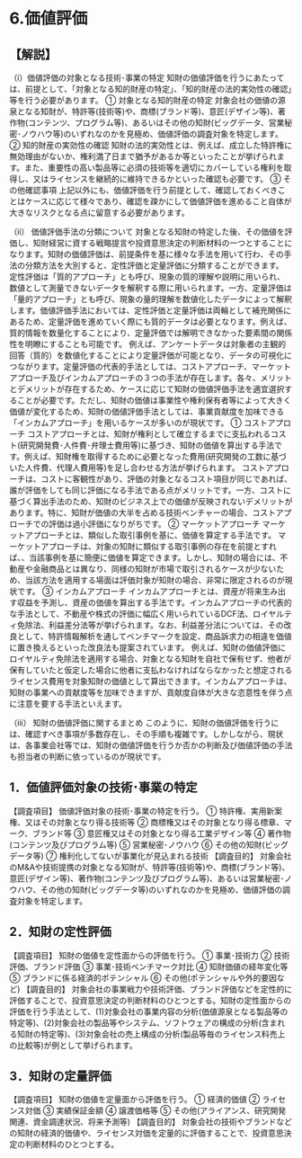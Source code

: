 # 6.価値評価

## 【解説】

（i）価値評価の対象となる技術･事業の特定
知財の価値評価を行うにあたっては、前提として、「対象となる知的財産の特定」、「知的財産の法的実効性の確認」等を行う必要があります。 ① 対象となる知的財産の特定
対象会社の価値の源泉となる知財が、特許等(技術等)や、商標(ブランド等)、意匠(デザイン等)、著作物(コンテンツ、プログラム等)、あるいはその他の知財(ビッグデータ、営業秘密･ノウハウ等)のいずれなのかを見極め、価値評価の調査対象を特定します。
② 知的財産の実効性の確認
知財の法的実効性とは、例えば、成立した特許権に無効理由がないか、権利満了日まで猶予があるか等といったことが挙げられます。また、重要性の高い製品等に必須の技術等を適切にカバーしている権利を取得し、又はライセンスを継続的に維持できるかといった確認も必要です。
③ その他確認事項
上記以外にも、価値評価を行う前提として、確認しておくべきことはケースに応じて様々であり、確認を疎かにして価値評価を進めること自体が大きなリスクとなる点に留意する必要があります。

（ii） 価値評価手法の分類について
対象となる知財の特定した後、その価値を評価し、知財経営に資する戦略提言や投資意思決定の判断材料の一つとすることになります。知財の価値評価は、前提条件を基に様々な手法を用いて行わ、その手法の分類方法を大別すると、定性評価と定量評価に分類することができます。
定性評価は「質的アプローチ」とも呼び、現象の質的理解や説明に用いられ、数値として測量できないデータを解釈する際に用いられます。一方、定量評価は「量的アプローチ」とも呼び、現象の量的理解を数値化したデータによって解釈します。価値評価手法においては、定性評価と定量評価は両輪として補充関係にあるため、定量評価を進めていく際にも質的データは必要となります。例えば、質的情報を数量化することにより、定量評価では解明できなかった要素間の関係性を明瞭にすることも可能です。
例えば、アンケートデータは対象者の主観的回答（質的）を数値化することにより定量評価が可能となり、データの可視化につながります。定量評価の代表的手法としては、コストアプローチ、マーケットアプローチ及びインカムアプローチの３つの手法が存在します。各々、メリットとデメリットが存在するため、ケースに応じて知財の価値評価手法を適宜選択することが必要です。ただし、知財の価値は事業性や権利保有者等によって大きく価値が変化するため、知財の価値評価手法としては、事業貢献度を加味できる「インカムアプローチ」を用いるケースが多いのが現状です。
① コストアプローチ
コストアプローチとは、知財が権利として確立するまでに支払われるコスト(研究開発費･人件費･弁理士費用等)に基づき、知財の価値を算出する手法です。例えば、知財権を取得するために必要となった費用(研究開発の工数に基づいた人件費、代理人費用等)を足し合わせる方法が挙げられます。
コストアプローチは、コストに客観性があり、評価の対象となるコスト項目が同じであれば、誰が評価をしても同じ評価になる手法である点がメリットです。一方、コストに基づく算出手法のため、知財のビジネス上での価値が反映されないデメリットがあります。特に、知財が価値の大半を占める技術ベンチャーの場合、コストアプローチでの評価は過小評価になりがちです。
② マーケットアプローチ マーケットアプローチとは、類似した取引事例を基に、価値を算定する手法です。
マーケットアプローチは、対象の知財に類似する取引事例の存在を前提とすれば、、当該事例を基に簡便に価値を算定できます。しかし、知財の場合には、不動産や金融商品とは異なり、同様の知財が市場で取引されるケースが少ないため、当該方法を適用する場面は評価対象が知財の場合、非常に限定されるのが現状です。
③ インカムアプローチ
インカムアプローチとは、資産が将来生み出す収益を予測し、資産の価値を算出する手法です。インカムアプローチの代表的な手法として、不動産や株式の評価に幅広く用いられているDCF法、ロイヤルティ免除法、利益差分法等が挙げられます。なお、利益差分法については、その改良として、特許情報解析を通してベンチマークを設定、商品訴求力の相違を価値に置き換えるといった改良法も提案されています。
例えば、知財の価値評価にロイヤルティ免除法を適用する場合、対象となる知財を自社で保有せず、他者が保有していたと仮定した場合に他者に支払わなければならなかったと想定されるライセンス費用を対象知財の価値として算出できます。インカムアプローチは、知財の事業への貢献度等を加味できますが、貢献度自体が大きな恣意性を伴う点に注意を要する手法といえます。

（iii） 知財の価値評価に関するまとめ
このように、知財の価値評価を行うには、確認すべき事項が多数存在し、その手順も複雑です。しかしながら、現状は、各事業会社等では、知財の価値評価を行うか否かの判断及び価値評価の手法も担当者の判断に依っているのが現状です。

## 1．価値評価対象の技術･事業の特定

【調査項目】 価値評価対象の技術･事業の特定を行う。 ① 特許権、実用新案権、又はその対象となり得る技術等 ②
商標権又はその対象となり得る標章、マーク、ブランド等 ③ 意匠権又はその対象となり得る工業デザイン等 ④ 著作物(コンテンツ及びプログラム等) ⑤
営業秘密･ノウハウ ⑥ その他の知財(ビッグデータ等) ⑦ 権利化してないが事業化が見込まれる技術 【調査目的】
対象会社のM&Aや技術提携の対象となる知財が、特許等(技術等)や、商標(ブランド等)、意匠(デザイン等)、著作物(コンテンツ及びプログラム等)、あるいは営業秘密･ノウハウ、その他の知財(ビッグデータ等)のいずれなのかを見極め、価値評価の調査対象を特定します。

## 2．知財の定性評価

【調査項目】 知財の価値を定性面からの評価を行う。 ① 事業･技術力 ② 技術評価、ブランド評価 ③ 事業･技術ベンチマーク対比 ④ 知財価値の経年変化等 ⑤
ブランドに係る経済的ポテンシャル ⑥ その他(ポテンシャルや外的要因など) 【調査目的】
対象会社の事業戦力や技術評価、ブランド評価などを定性的に評価することで、投資意思決定の判断材料のひとつとする。知財の定性面からの評価を行う手法として、(1)対象会社の事業内容の分析(価値源泉となる製品等の特定等)、(2)対象会社の製品等やシステム、ソフトウェアの構成の分析(含まれる知財の特定等)、(3)対象会社の売上構成の分析(製品等毎のライセンス料売上の比較等)が例として挙げられます。

## 3．知財の定量評価

【調査項目】 知財の価値を定量面から評価を行う。 ① 経済的価値 ② ライセンス対価 ③ 実績保証金額 ④ 譲渡価格等 ⑤
その他(アライアンス、研究開発関連、資金調達状況、将来予測等) 【調査目的】
対象会社の技術やブランドなどの知財の経済的価値や、ライセンス対価を定量的に評価することで、投資意思決定の判断材料のひとつとする。
